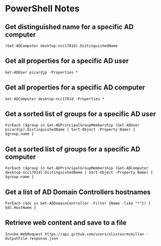 # PowerShell Notes

## Get distinguished name for a specific AD computer

    (Get-ADComputer desktop-ncc1701d).DistinguishedName

## Get all properties for a specific AD user

    Get-ADUser picardjp -Properties *

## Get all properties for a specific AD computer

    Get-ADComputer desktop-ncc1701d -Properties *

## Get a sorted list of groups for a specific AD user

    ForEach ($group in Get-ADPrincipalGroupMembership (Get-ADUser picardjp).DistinguishedName | Sort-Object -Property Name) { $group.name }

## Get a sorted list of groups for a specific AD computer

    ForEach ($group in Get-ADPrincipalGroupMembership (Get-ADComputer desktop-ncc1701d).DistinguishedName | Sort-Object -Property Name) { $group.name }

## Get a list of AD Domain Controllers hostnames

    ForEach ($dc in Get-ADDomainController -Filter {Name -like "*"}) { $dc.HostName }

## Retrieve web content and save to a file

    Invoke-WebRequest https://api.github.com/users/alistairmcmillan -OutputFile response.json
